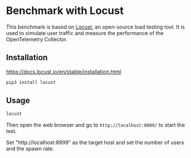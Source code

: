 # Benchmark with Locust

This benchmark is based on [Locust](https://locust.io/), an open-source load testing tool. It is used to simulate user traffic and measure the performance of the OpenTelemetry Collector.

## Installation

https://docs.locust.io/en/stable/installation.html

```bash
pip3 install locust
```

## Usage

```bash
locust
```

Then open the web browser and go to `http://localhost:8089/` to start the test.

Set "http://localhost:8999" as the target host and set the number of users and the spawn rate.